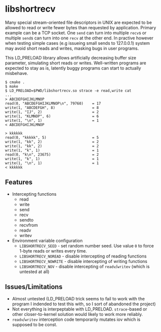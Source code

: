 # libshortrecv

Many special stream-oriented file descriptors in UNIX are expected to be allowed to read or write fewer bytes than requested by application.
Primary example can be a TCP socket. One `send` can turn into multiple `recv`s or multiple `send`s can turn into one `recv` at the other end.
In practive however when testing simple cases (e.g issueing small sends to 127.0.0.1) system may avoid short reads and writes, masking bugs in user programs.

This LD_PRELOAD library allows artificially decreasing buffer size parameter, simulating short reads or writes. Well-written programs are expected to stay as is, latently buggy programs can start to actually misbehave.


```
$ cmake .
$ make
$ LD_PRELOAD=$PWD/libshortrecv.so strace -e read,write cat
...
> ABCDEFGHIJKLMNOP
read(0, "ABCDEFGHIJKLMNOP\n", 79760)    = 17
write(1, "ABCDEFGH", 8)                 = 8
write(1, "IJ", 2)                       = 2
write(1, "KLMNOP", 6)                   = 6
write(1, "\n", 1)                       = 1
< ABCDEFGHIJKLMNOP

> kkkkkk
read(0, "kkkkk", 5)                     = 5
write(1, "kk", 2)                       = 2
write(1, "kk", 2)                       = 2
write(1, "k", 1)                        = 1
read(0, "k\n", 23675)                   = 2
write(1, "k", 1)                        = 1
write(1, "\n", 1)                       = 1
< kkkkkk
```


## Features

* Intercepting functions
    * read
    * write
    * send
    * recv
    * sendto
    * recvfrom
    * readv
    * writev
* Environment variable configuration
    * `LIBSHORTRECV_SEED` - set random number seed. Use value `0` to force 1-byte reads or writes every time.
    * `LIBSHORTRECV_NOREAD` - disable intercepting of reading functions
    * `LIBSHORTRECV_NOWRITE` - disable intercepting of writing functions
    * `LIBSHORTRECV_NOV` - disable intercepting of `readv`/`writev` (which is untested at all)


## Issues/Limitations

* Almost untested (LD_PRELOAD trick seems to fail to work with the program I indended to test this with, so I sort of abandoned the project)
* Not everything is interpeptable with LD_PRELOAD. `strace`-based or other closer-to-kernel solution would likely to work more reliably.
* `readv`/`writev` interception code temporarily mutates iov which is supposed to be const.
